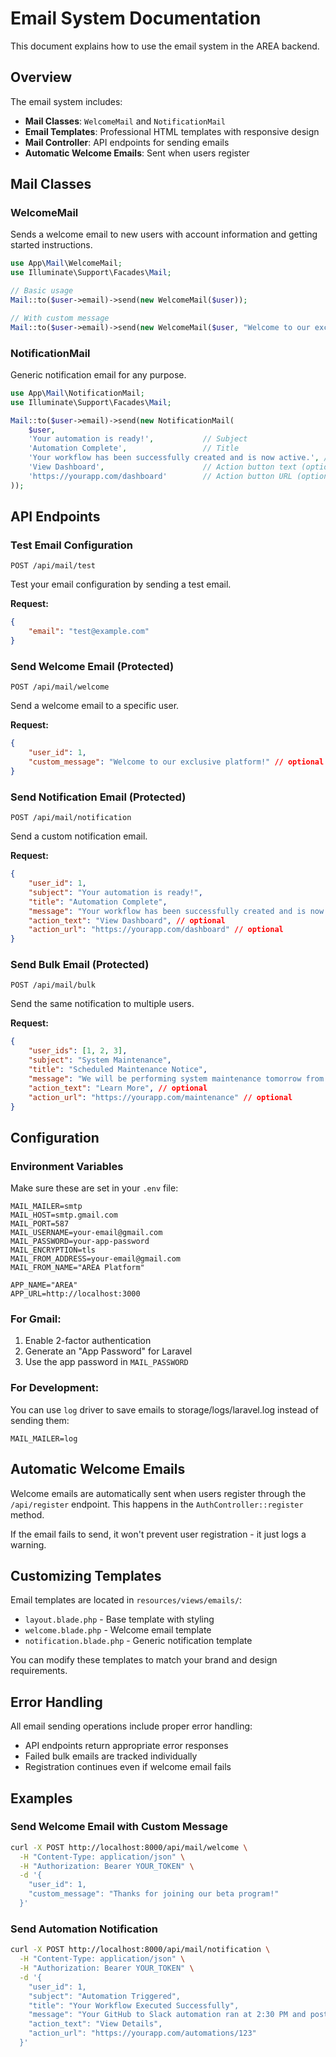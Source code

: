 # Email System Documentation

This document explains how to use the email system in the AREA backend.

## Overview

The email system includes:
- **Mail Classes**: `WelcomeMail` and `NotificationMail`
- **Email Templates**: Professional HTML templates with responsive design
- **Mail Controller**: API endpoints for sending emails
- **Automatic Welcome Emails**: Sent when users register

## Mail Classes

### WelcomeMail
Sends a welcome email to new users with account information and getting started instructions.

```php
use App\Mail\WelcomeMail;
use Illuminate\Support\Facades\Mail;

// Basic usage
Mail::to($user->email)->send(new WelcomeMail($user));

// With custom message
Mail::to($user->email)->send(new WelcomeMail($user, "Welcome to our exclusive platform!"));
```

### NotificationMail
Generic notification email for any purpose.

```php
use App\Mail\NotificationMail;
use Illuminate\Support\Facades\Mail;

Mail::to($user->email)->send(new NotificationMail(
    $user,
    'Your automation is ready!',           // Subject
    'Automation Complete',                 // Title
    'Your workflow has been successfully created and is now active.', // Message
    'View Dashboard',                      // Action button text (optional)
    'https://yourapp.com/dashboard'        // Action button URL (optional)
));
```

## API Endpoints

### Test Email Configuration
`POST /api/mail/test`

Test your email configuration by sending a test email.

**Request:**
```json
{
    "email": "test@example.com"
}
```

### Send Welcome Email (Protected)
`POST /api/mail/welcome`

Send a welcome email to a specific user.

**Request:**
```json
{
    "user_id": 1,
    "custom_message": "Welcome to our exclusive platform!" // optional
}
```

### Send Notification Email (Protected)
`POST /api/mail/notification`

Send a custom notification email.

**Request:**
```json
{
    "user_id": 1,
    "subject": "Your automation is ready!",
    "title": "Automation Complete",
    "message": "Your workflow has been successfully created and is now active.",
    "action_text": "View Dashboard", // optional
    "action_url": "https://yourapp.com/dashboard" // optional
}
```

### Send Bulk Email (Protected)
`POST /api/mail/bulk`

Send the same notification to multiple users.

**Request:**
```json
{
    "user_ids": [1, 2, 3],
    "subject": "System Maintenance",
    "title": "Scheduled Maintenance Notice",
    "message": "We will be performing system maintenance tomorrow from 2-4 AM EST.",
    "action_text": "Learn More", // optional
    "action_url": "https://yourapp.com/maintenance" // optional
}
```

## Configuration

### Environment Variables
Make sure these are set in your `.env` file:

```env
MAIL_MAILER=smtp
MAIL_HOST=smtp.gmail.com
MAIL_PORT=587
MAIL_USERNAME=your-email@gmail.com
MAIL_PASSWORD=your-app-password
MAIL_ENCRYPTION=tls
MAIL_FROM_ADDRESS=your-email@gmail.com
MAIL_FROM_NAME="AREA Platform"

APP_NAME="AREA"
APP_URL=http://localhost:3000
```

### For Gmail:
1. Enable 2-factor authentication
2. Generate an "App Password" for Laravel
3. Use the app password in `MAIL_PASSWORD`

### For Development:
You can use `log` driver to save emails to storage/logs/laravel.log instead of sending them:

```env
MAIL_MAILER=log
```

## Automatic Welcome Emails

Welcome emails are automatically sent when users register through the `/api/register` endpoint. This happens in the `AuthController::register` method.

If the email fails to send, it won't prevent user registration - it just logs a warning.

## Customizing Templates

Email templates are located in `resources/views/emails/`:
- `layout.blade.php` - Base template with styling
- `welcome.blade.php` - Welcome email template
- `notification.blade.php` - Generic notification template

You can modify these templates to match your brand and design requirements.

## Error Handling

All email sending operations include proper error handling:
- API endpoints return appropriate error responses
- Failed bulk emails are tracked individually
- Registration continues even if welcome email fails

## Examples

### Send Welcome Email with Custom Message
```bash
curl -X POST http://localhost:8000/api/mail/welcome \
  -H "Content-Type: application/json" \
  -H "Authorization: Bearer YOUR_TOKEN" \
  -d '{
    "user_id": 1,
    "custom_message": "Thanks for joining our beta program!"
  }'
```

### Send Automation Notification
```bash
curl -X POST http://localhost:8000/api/mail/notification \
  -H "Content-Type: application/json" \
  -H "Authorization: Bearer YOUR_TOKEN" \
  -d '{
    "user_id": 1,
    "subject": "Automation Triggered",
    "title": "Your Workflow Executed Successfully",
    "message": "Your GitHub to Slack automation ran at 2:30 PM and posted 3 new issues to your team channel.",
    "action_text": "View Details",
    "action_url": "https://yourapp.com/automations/123"
  }'
```
